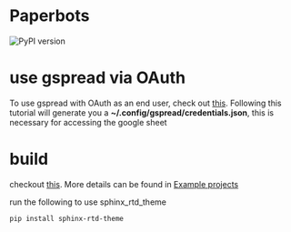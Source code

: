 # Paperbots
<img src='https://img.shields.io/pypi/v/paperbot.svg?color=brightgreen' target='https://pypi.org/project/paperbot/' alt='PyPI version'>

# use gspread via OAuth
To use gspread with OAuth as an end user, check out [this](https://docs.gspread.org/en/latest/oauth2.html#enable-api-access). Following this tutorial will generate you a **~/.config/gspread/credentials.json**, this is necessary for accessing the google sheet

# build
checkout [this](https://docs.readthedocs.io/en/stable/intro/getting-started-with-sphinx.html). More details can be found in [Example projects](https://docs.readthedocs.io/en/stable/examples.html)

run the following to use sphinx_rtd_theme
```shell
pip install sphinx-rtd-theme
```